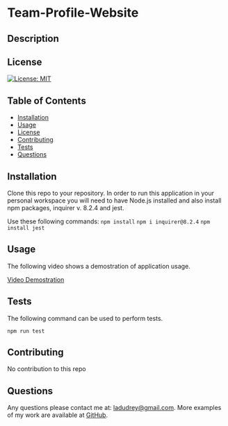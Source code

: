 # Team-Profile-Website
    
  ## Description
  

  ## License
  
  [![License: MIT](https://img.shields.io/badge/License-MIT-blue.svg)](https://opensource.org/licenses/MIT)
  
  ## Table of Contents
  
  - [Installation](#installation)
  - [Usage](#usage)
  - [License](#license)
  - [Contributing](#contributing)
  - [Tests](#tests)
  - [Questions](#questions)
  
  ## Installation
  
  Clone this repo to your repository. In order to run this application in your personal workspace you will need to have Node.js installed and also install npm packages, inquirer v. 8.2.4 and jest.

  Use these following commands:
  `npm install`
  `npm i inquirer@8.2.4`
  `npm install jest`
  
  ## Usage
  
  The following video shows a demostration of application usage.

  [Video Demostration](https://drive.google.com/file/d/1jG7y9ueVBCx26Elpeovn6stk6-mIniHu/view?usp=share_link)

  ## Tests
  
  The following command can be used to perform tests.

  `npm run test`
  
  ## Contributing
  
  No contribution to this repo
   
  ## Questions
  
  Any questions please contact me at: ladudrey@gmail.com. 
  More examples of my work are available at [GitHub](https://github.com/LDudrey).